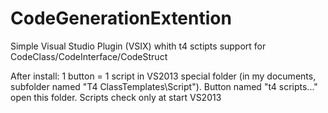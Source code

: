 # CodeGenerationExtention
Simple Visual Studio Plugin (VSIX) whith t4 sctipts support for CodeClass/CodeInterface/CodeStruct

After install:
1 button = 1 script in VS2013 special folder (in my documents, subfolder named "T4 ClassTemplates\Script").
Button named "t4 scripts..." open this folder.
Scripts check only at start VS2013

